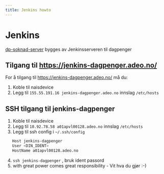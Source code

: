 ```yaml
---
title: Jenkins howto
---
```


# Jenkins
[dp-soknad-server](https://github.com/navikt/dp-soknad-server) bygges av Jenkinsserveren til dagpenger

## Tilgang til https://jenkins-dagpenger.adeo.no/ 

For å tilgang til https://jenkins-dagpenger.adeo.no/ må du:

1. Koble til naisdevice
2. Legg til `155.55.191.16 jenkins-dagpenger.adeo.no` innslag `/etc/hosts` 

## SSH tilgang til jenkins-dagpenger 

1. Koble til naisdevice
2. Legg til `10.92.78.58 a01apvl00128.adeo.no` innslag `/etc/hosts` 
3. Legg til ssh config i `~/.ssh/config`
   
```bash
   Host jenkins-dagpenger
   User <DIN_IDENT>
   HostName a01apvl00128.adeo.no
```

4. `ssh jenkins-dagpenger` , bruk ident passord 
5. with great power comes great responsibility - Vit hva du gjør :-) 
